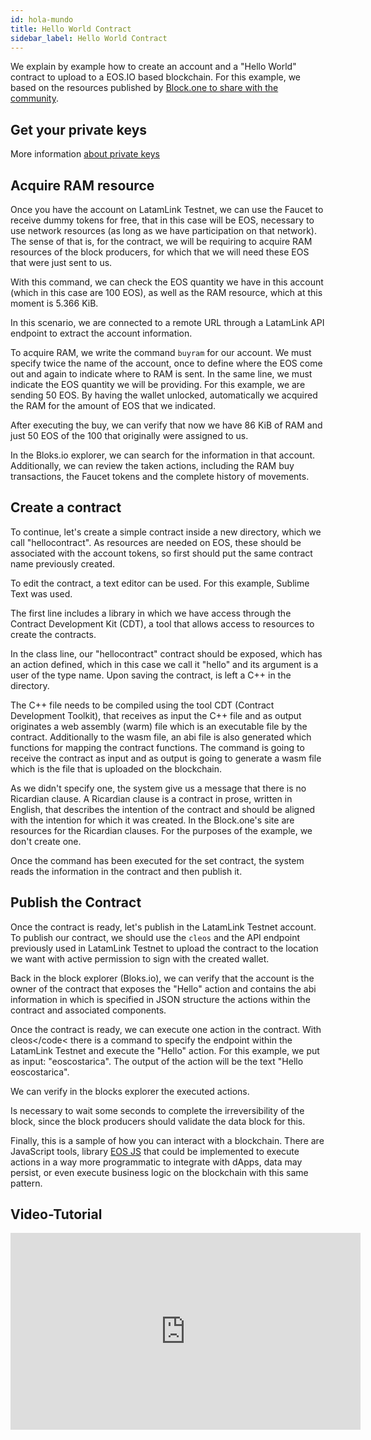 ```yaml
---
id: hola-mundo
title: Hello World Contract
sidebar_label: Hello World Contract
---
```


We explain by example how to create an account and a "Hello World" contract to upload to a EOS.IO based blockchain. For this example, we based on the resources published by [Block.one to share with the community](http://developers.eos.io/).

## Get your private keys

More information [about private keys](llaves-privadas.md)

## Acquire RAM resource
Once you have the account on LatamLink Testnet, we can use the Faucet to receive dummy tokens for free, that in this case will be EOS, necessary to use network resources (as long as we have participation on that network). The sense of that is, for the contract, we will be requiring to acquire RAM resources of the block producers, for which that we will need these EOS that were just sent to us.

With this command, we can check the EOS quantity we have in this account (which in this case are 100 EOS), as well as the RAM resource, which at this moment is 5.366 KiB.


In this scenario, we are connected to a remote URL through a LatamLink API endpoint to extract the account information.

To acquire RAM, we write the command `buyram` for our account. We must specify twice the name of the account, once to define where the EOS come out and again to indicate where to RAM is sent. In the same line, we must indicate the EOS quantity we will be providing. For this example, we are sending 50 EOS. By having the wallet unlocked, automatically we acquired the RAM for the amount of EOS that we indicated.

After executing the buy, we can verify that now we have 86 KiB of RAM and just 50 EOS of the 100 that originally were assigned to us.

In the Bloks.io explorer, we can search for the information in that account. Additionally, we can review the taken actions, including the RAM buy transactions, the Faucet tokens and the complete history of movements.


## Create a contract

To continue, let's create a simple contract inside a new directory, which we call "hellocontract". As resources are needed on EOS, these should be associated with the account tokens, so first should put the same contract name previously created.

To edit the contract, a text editor can be used. For this example, Sublime Text was used.

The first line includes a library in which we have access through the Contract Development Kit (CDT), a tool that allows access to resources to create the contracts.

In the class line, our "hellocontract" contract should be exposed, which has an action defined, which in this case we call it "hello" and its argument is a user of the type name. Upon saving the contract, is left a C++ in the directory.

The C++ file needs to be compiled using the tool CDT (Contract Development Toolkit), that receives as input the C++ file and as output originates a web assembly (warm) file which is an executable file by the contract. Additionally to the wasm file, an abi file is also generated which functions for mapping the contract functions. The command is going to receive the contract as input and as output is going to generate a wasm file which is the file that is uploaded on the blockchain.

As we didn't specify one, the system give us a message that there is no Ricardian clause. A Ricardian clause is a contract in prose, written in English, that describes the intention of the contract and should be aligned with the intention for which it was created. In the Block.one's site are resources for the Ricardian clauses. For the purposes of the example, we don't create one.

Once the command has been executed for the set contract, the system reads the information in the contract and then publish it.

## Publish the Contract

Once the contract is ready, let's publish in the LatamLink Testnet account. To publish our contract, we should use the `cleos` and the API endpoint previously used in LatamLink Testnet to upload the contract to the location we want with active permission to sign with the created wallet.

Back in the block explorer (Bloks.io), we can verify that the account is the owner of the contract that exposes the "Hello" action and contains the abi information in which is specified in JSON structure the actions within the contract and associated components.


Once the contract is ready, we can execute one action in the contract. With cleos</code< there is a command to specify the endpoint within the LatamLink Testnet and execute the "Hello" action. For this example, we put as input: "eoscostarica". The output of the action will be the text "Hello eoscostarica".</p>

<p spaces-before="0">We can verify in the blocks explorer the executed actions.</p>

<p spaces-before="0">Is necessary to wait some seconds to complete the irreversibility of the block, since the block producers should validate the data block for this.</p>

<p spaces-before="0">Finally, this is a sample of how you can interact with a blockchain. There are JavaScript tools, library <a href="eos-js.md">EOS JS</a> that could be implemented to execute actions in a way more programmatic to integrate with dApps, data may persist, or even execute business logic on the blockchain with this same pattern.</p>

<h2 spaces-before="0">Video-Tutorial</h2>

<iframe width="560" height="315" src="https://www.youtube.com/embed/nMivNMvS09Y" frameborder="0" allow="accelerometer; autoplay; encrypted-media; gyroscope; picture-in-picture" allowfullscreen mark="crwd-mark"></iframe>
